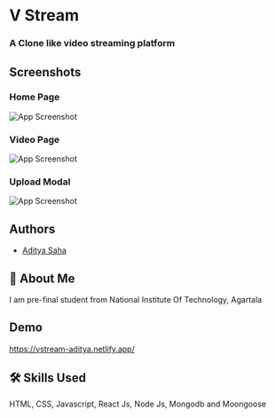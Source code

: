 
# V Stream

### A Clone like video streaming platform

## Screenshots

### Home Page
![App Screenshot](https://i.ibb.co/HDwsH4j/image1.png)

### Video Page
![App Screenshot](https://i.ibb.co/3rS0ZLL/image2.png)

### Upload Modal
![App Screenshot](https://i.ibb.co/v4QmPdJ/image3.png)



## Authors

- [Aditya Saha](https://www.github.com/adityasaha39)


## 🚀 About Me
I am pre-final student from National Institute Of Technology, Agartala



## Demo

https://vstream-aditya.netlify.app/


## 🛠 Skills Used
HTML, CSS, Javascript, React Js, Node Js, Mongodb and Moongoose

